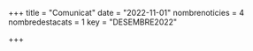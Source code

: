+++
title             = "Comunicat"
date	 	  	  = "2022-11-01"
nombrenoticies    = 4
nombredestacats   = 1
key 		  	  = "DESEMBRE2022"

+++